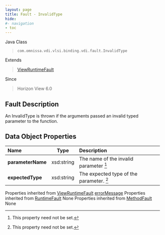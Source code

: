 ```yaml
---
layout: page
title: Fault - InvalidType
hide:
#- navigation
- toc
---
```






Java Class
> `com.omnissa.vdi.vlsi.binding.vdi.fault.InvalidType`

Extends
> [ViewRuntimeFault](vdi.fault.ViewRuntimeFault.md)

Since
> Horizon View 6.0


## Fault Description

An InvalidType is thrown if the arguments passed an invalid typed parameter to the function.

## Data Object Properties

 Name | Type | Description
:---|:---:|:---
**parameterName**|  xsd:string|  The name of the invalid parameter [^1]
**expectedType**|  xsd:string|  The expected type of the parameter. [^1]
Properties inherited from [ViewRuntimeFault](vdi.fault.ViewRuntimeFault.md)
[errorMessage](vdi.fault.ViewRuntimeFault.md#errorMessage)
Properties inherited from [RuntimeFault](vmodl.RuntimeFault.md)
None
Properties inherited from [MethodFault](vmodl.MethodFault.md)
None
 


 


[^1]: This property need not be set.
